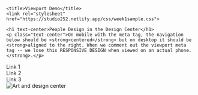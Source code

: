 <!DOCTYPE html>
<html lang="en">
  <head>
    <meta charset="utf-8" />

<!-- INSTRUCTIONS (once code saved to your computer): INSPECT THE PAGE IN CHROME,
CLICK THE DEVICE PREVIEW ICON, CHOOSE A PHONE IN THE DROPDOWN, NOTICE HOW THE DESIGN
FITS THE DEVICE WIDTH, THEN COMMENT OUT THE FOLLOWING META TAG, REFRESH THE PAGE,
NOTICE HOW THE DESIGN BECOMES A SHRUNKEN VERSION OF THE DESKTOP VIEW -->
 <meta name="viewport" content="width=device-width, initial-scale=1" />

    <title>Viewport Demo</title>
    <link rel="stylesheet" href="https://studio252.netlify.app/css/week1sample.css">

</head>

<body>

    <h1 text-center>People Design in the Design Center</h1>
    <p class="text-center">On mobile with the meta tag, the navigation below should be <strong>centered</strong> but on desktop it should be <strong>aligned to the right. When we comment out the viewport meta tag -- we lose this RESPONSIVE DESIGN when viewed on an actual phone.</strong>.</p>
<div class="flex-container">
  <div>Link 1</div>
  <div>Link 2</div>
  <div>Link 3</div>
</div>
<img src="https://studio252.netlify.app/images/designcenter1600.jpg" alt="Art and design center">

</body>
</html>
